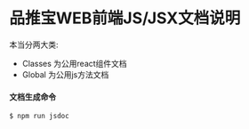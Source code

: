 # 品推宝WEB前端JS/JSX文档说明
本当分两大类:
* Classes 为公用react组件文档
* Global  为公用js方法文档

#### 文档生成命令
~~~
$ npm run jsdoc
~~~